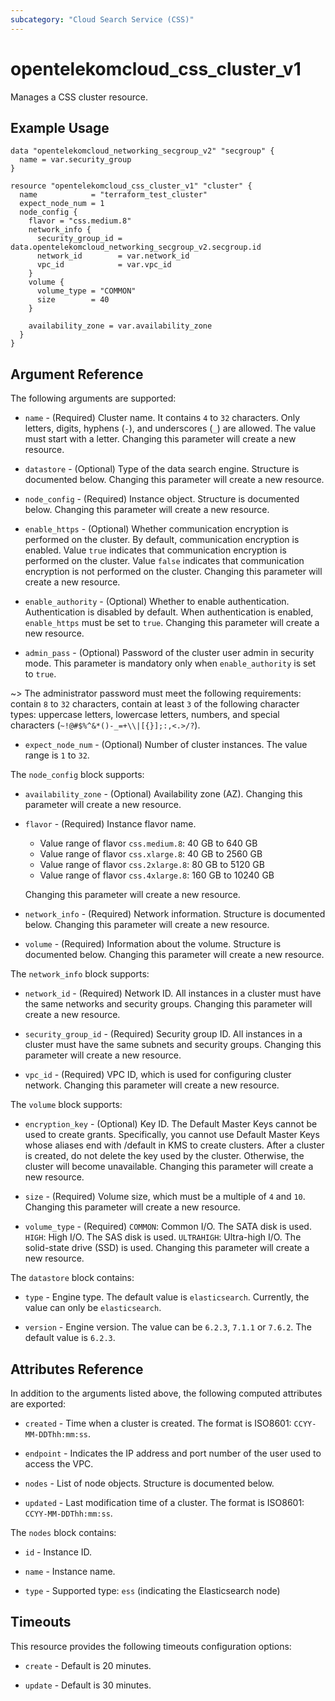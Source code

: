 ```yaml
---
subcategory: "Cloud Search Service (CSS)"
---
```


# opentelekomcloud_css_cluster_v1

Manages a CSS cluster resource.

## Example Usage

```hcl
data "opentelekomcloud_networking_secgroup_v2" "secgroup" {
  name = var.security_group
}

resource "opentelekomcloud_css_cluster_v1" "cluster" {
  name            = "terraform_test_cluster"
  expect_node_num = 1
  node_config {
    flavor = "css.medium.8"
    network_info {
      security_group_id = data.opentelekomcloud_networking_secgroup_v2.secgroup.id
      network_id        = var.network_id
      vpc_id            = var.vpc_id
    }
    volume {
      volume_type = "COMMON"
      size        = 40
    }

    availability_zone = var.availability_zone
  }
}
```

## Argument Reference

The following arguments are supported:

* `name` - (Required) Cluster name. It contains `4` to `32` characters. Only letters, digits,
  hyphens (`-`), and underscores (`_`) are allowed. The value must start with a letter.
  Changing this parameter will create a new resource.

* `datastore` - (Optional) Type of the data search engine. Structure is documented below.
  Changing this parameter will create a new resource.

* `node_config` - (Required) Instance object. Structure is documented below.
  Changing this parameter will create a new resource.

* `enable_https` - (Optional) Whether communication encryption is performed on the cluster.
  By default, communication encryption is enabled.
  Value `true` indicates that communication encryption is performed on the cluster.
  Value `false` indicates that communication encryption is not performed on the cluster.
  Changing this parameter will create a new resource.

* `enable_authority` - (Optional) Whether to enable authentication.
  Authentication is disabled by default. When authentication is enabled, `enable_https` must be set to `true`.
  Changing this parameter will create a new resource.

* `admin_pass` - (Optional) Password of the cluster user admin in security mode.
  This parameter is mandatory only when `enable_authority` is set to `true`.

~>
The administrator password must meet the following requirements: contain `8` to `32` characters,
contain at least `3` of the following character types: uppercase letters,
lowercase letters, numbers, and special characters (`~!@#$%^&*()-_=+\\|[{}];:,<.>/?`).

* `expect_node_num` - (Optional) Number of cluster instances. The value range is `1` to `32`.

The `node_config` block supports:

* `availability_zone` - (Optional) Availability zone (AZ). Changing this parameter will create a new resource.

* `flavor` - (Required) Instance flavor name.
  - Value range of flavor `css.medium.8`: 40 GB to 640 GB
  - Value range of flavor `css.xlarge.8`: 40 GB to 2560 GB
  - Value range of flavor `css.2xlarge.8`: 80 GB to 5120 GB
  - Value range of flavor `css.4xlarge.8`: 160 GB to 10240 GB

  Changing this parameter will create a new resource.

* `network_info` - (Required) Network information. Structure is documented below.
  Changing this parameter will create a new resource.

* `volume` - (Required) Information about the volume. Structure is documented below.
  Changing this parameter will create a new resource.

The `network_info` block supports:

* `network_id` - (Required) Network ID. All instances in a cluster must have the same
  networks and security groups. Changing this parameter will create a new resource.

* `security_group_id` - (Required) Security group ID. All instances in a cluster must have the
  same subnets and security groups. Changing this parameter will create a new resource.

* `vpc_id` - (Required) VPC ID, which is used for configuring cluster network.
  Changing this parameter will create a new resource.

The `volume` block supports:

* `encryption_key` - (Optional) Key ID. The Default Master Keys cannot be used to create
  grants. Specifically, you cannot use Default Master Keys
  whose aliases end with /default in KMS to create clusters.
  After a cluster is created, do not delete the key used by the cluster.
  Otherwise, the cluster will become unavailable.
  Changing this parameter will create a new resource.

* `size` - (Required) Volume size, which must be a multiple of `4` and `10`.
  Changing this parameter will create a new resource.

* `volume_type` - (Required) `COMMON`: Common I/O. The SATA disk is used. `HIGH`: High I/O.
  The SAS disk is used. `ULTRAHIGH`: Ultra-high I/O. The solid-state drive (SSD) is used.
  Changing this parameter will create a new resource.

The `datastore` block contains:

* `type` - Engine type. The default value is `elasticsearch`. Currently, the value can only be `elasticsearch`.

* `version` - Engine version. The value can be `6.2.3`, `7.1.1` or `7.6.2`. The default value is `6.2.3`.

## Attributes Reference

In addition to the arguments listed above, the following computed attributes are exported:

* `created` - Time when a cluster is created. The format is ISO8601: `CCYY-MM-DDThh:mm:ss`.

* `endpoint` - Indicates the IP address and port number of the user used to access the VPC.

* `nodes` - List of node objects. Structure is documented below.

* `updated` - Last modification time of a cluster. The format is ISO8601: `CCYY-MM-DDThh:mm:ss`.

The `nodes` block contains:

* `id` - Instance ID.

* `name` - Instance name.

* `type` - Supported type: `ess` (indicating the Elasticsearch node)

## Timeouts

This resource provides the following timeouts configuration options:

* `create` - Default is 20 minutes.

* `update` - Default is 30 minutes.
